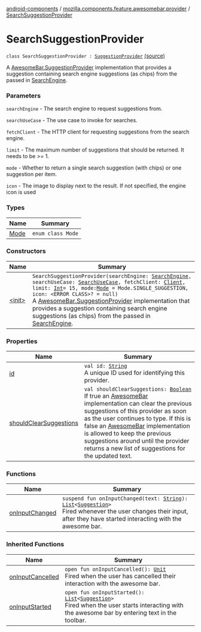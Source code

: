 [android-components](../../index.md) / [mozilla.components.feature.awesomebar.provider](../index.md) / [SearchSuggestionProvider](./index.md)

# SearchSuggestionProvider

`class SearchSuggestionProvider : `[`SuggestionProvider`](../../mozilla.components.concept.awesomebar/-awesome-bar/-suggestion-provider/index.md) [(source)](https://github.com/mozilla-mobile/android-components/blob/master/components/feature/awesomebar/src/main/java/mozilla/components/feature/awesomebar/provider/SearchSuggestionProvider.kt#L31)

A [AwesomeBar.SuggestionProvider](../../mozilla.components.concept.awesomebar/-awesome-bar/-suggestion-provider/index.md) implementation that provides a suggestion containing search engine suggestions (as
chips) from the passed in [SearchEngine](../../mozilla.components.browser.search/-search-engine/index.md).

### Parameters

`searchEngine` - The search engine to request suggestions from.

`searchUseCase` - The use case to invoke for searches.

`fetchClient` - The HTTP client for requesting suggestions from the search engine.

`limit` - The maximum number of suggestions that should be returned. It needs to be &gt;= 1.

`mode` - Whether to return a single search suggestion (with chips) or one suggestion per item.

`icon` - The image to display next to the result. If not specified, the engine icon is used

### Types

| Name | Summary |
|---|---|
| [Mode](-mode/index.md) | `enum class Mode` |

### Constructors

| Name | Summary |
|---|---|
| [&lt;init&gt;](-init-.md) | `SearchSuggestionProvider(searchEngine: `[`SearchEngine`](../../mozilla.components.browser.search/-search-engine/index.md)`, searchUseCase: `[`SearchUseCase`](../../mozilla.components.feature.search/-search-use-cases/-search-use-case/index.md)`, fetchClient: `[`Client`](../../mozilla.components.concept.fetch/-client/index.md)`, limit: `[`Int`](https://kotlinlang.org/api/latest/jvm/stdlib/kotlin/-int/index.html)` = 15, mode: `[`Mode`](-mode/index.md)` = Mode.SINGLE_SUGGESTION, icon: <ERROR CLASS>? = null)`<br>A [AwesomeBar.SuggestionProvider](../../mozilla.components.concept.awesomebar/-awesome-bar/-suggestion-provider/index.md) implementation that provides a suggestion containing search engine suggestions (as chips) from the passed in [SearchEngine](../../mozilla.components.browser.search/-search-engine/index.md). |

### Properties

| Name | Summary |
|---|---|
| [id](id.md) | `val id: `[`String`](https://kotlinlang.org/api/latest/jvm/stdlib/kotlin/-string/index.html)<br>A unique ID used for identifying this provider. |
| [shouldClearSuggestions](should-clear-suggestions.md) | `val shouldClearSuggestions: `[`Boolean`](https://kotlinlang.org/api/latest/jvm/stdlib/kotlin/-boolean/index.html)<br>If true an [AwesomeBar](../../mozilla.components.concept.awesomebar/-awesome-bar/index.md) implementation can clear the previous suggestions of this provider as soon as the user continues to type. If this is false an [AwesomeBar](../../mozilla.components.concept.awesomebar/-awesome-bar/index.md) implementation is allowed to keep the previous suggestions around until the provider returns a new list of suggestions for the updated text. |

### Functions

| Name | Summary |
|---|---|
| [onInputChanged](on-input-changed.md) | `suspend fun onInputChanged(text: `[`String`](https://kotlinlang.org/api/latest/jvm/stdlib/kotlin/-string/index.html)`): `[`List`](https://kotlinlang.org/api/latest/jvm/stdlib/kotlin.collections/-list/index.html)`<`[`Suggestion`](../../mozilla.components.concept.awesomebar/-awesome-bar/-suggestion/index.md)`>`<br>Fired whenever the user changes their input, after they have started interacting with the awesome bar. |

### Inherited Functions

| Name | Summary |
|---|---|
| [onInputCancelled](../../mozilla.components.concept.awesomebar/-awesome-bar/-suggestion-provider/on-input-cancelled.md) | `open fun onInputCancelled(): `[`Unit`](https://kotlinlang.org/api/latest/jvm/stdlib/kotlin/-unit/index.html)<br>Fired when the user has cancelled their interaction with the awesome bar. |
| [onInputStarted](../../mozilla.components.concept.awesomebar/-awesome-bar/-suggestion-provider/on-input-started.md) | `open fun onInputStarted(): `[`List`](https://kotlinlang.org/api/latest/jvm/stdlib/kotlin.collections/-list/index.html)`<`[`Suggestion`](../../mozilla.components.concept.awesomebar/-awesome-bar/-suggestion/index.md)`>`<br>Fired when the user starts interacting with the awesome bar by entering text in the toolbar. |
